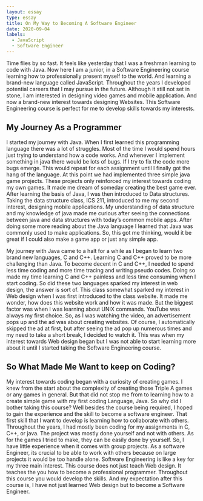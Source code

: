 ```yaml
---
layout: essay
type: essay
title: On My Way to Becoming A Software Engineer
date: 2020-09-04
labels:
  - JavaScript
  - Software Engineer
---
```


Time flies by so fast. It feels like yesterday that I was a freshman learning to code with Java. Now here I am a junior, in a Software Engineering course learning how to professionally present myself to the world. And learning a brand-new language called JavaScript. Throughout the years I developed potential careers that I may pursue in the future. Although it still not set in stone, I am interested in designing video games and mobile application. And now a brand-new interest towards designing Websites. This Software Engineering course is perfect for me to develop skills towards my interests. 

## My Journey As a Programmer
I started my journey with Java. When I first learned this programming language there was a lot of struggles. Most of the time I would spend hours just trying to understand how a code works. And whenever I implement something in java there would be lots of bugs. If I try to fix the code more bugs emerge. This would repeat for each assignment until I finally got the hang of the language. At this point we had implemented three simple java game projects. These projects only reinforced my interest towards coding my own games. It made me dream of someday creating the best game ever. After learning the basis of Java, I was then introduced to Data structures. Taking the data structure class, ICS 211, introduced to me my second interest, designing mobile applications. My understanding of data structure and my knowledge of java made me curious after seeing the connections between java and data structures with today’s common mobile apps. After doing some more reading about the Java language I learned that Java was commonly used to make applications. So, this got me thinking, would it be great if I could also make a game app or just any simple app.

My journey with Java came to a halt for a while as I began to learn two brand new languages, C and C++. Learning C and C++ proved to be more challenging than Java. To become decent in C and C++, I needed to spend less time coding and more time tracing and writing pseudo codes. Doing so made my time learning C and C++ painless and less time consuming when I start coding. So did these two languages sparked my interest in web design, the answer is sort of. This class somewhat sparked my interest in Web design when I was first introduced to the class website. It made me wonder, how does this website work and how it was made. But the biggest factor was when I was learning about UNIX commands. YouTube was always my first choice. So, as I was watching the video, an advertisement pops up and the ad was about creating websites. Of course, I automatically skipped the ad at first, but after seeing the ad pop up numerous times and my need to take a short break, I decided to watch it. This was when my interest towards Web design began but I was not able to start learning more about it until I started taking the Software Engineering course.

## So What Made Me Want to keep on Coding?
My interest towards coding began with a curiosity of creating games. I knew from the start about the complexity of creating those Triple A games or any games in general. But that did not stop me from to learning how to a create simple game with my first coding Language, Java. So why did I bother taking this course? Well besides the course being required, I hoped to gain the experience and the skill to become a software engineer. That first skill that I want to develop is learning how to collaborate with others. Throughout the years, I had mostly been coding for my assignments in C, C++, or java. The project was mostly done yourself and not with others. As for the games I tried to make, they can be easily done by yourself. So, I have little experience when it comes with group projects. As a software Engineer, its crucial to be able to work with others because on large projects it would be too handle alone. Software Engineering is like a key for my three main interest. This course does not just teach Web design. It teaches the you how to become a professional programmer. Throughout this course you would develop the skills. And my expectation after this course is, I have not just learned Web design but to become a Software Engineer. 
